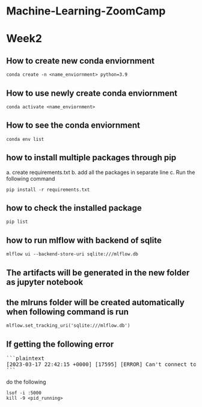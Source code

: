 # Machine-Learning-ZoomCamp

# Week2

## How to create new conda enviornment

```
conda create -n <name_enviornment> python=3.9
```

## How to use newly create conda enviornment
```
conda activate <name_enviornment>
```
## How to see the conda enviornment
```
conda env list
```
## how to install multiple packages through pip

a. create requirements.txt
b. add all the packages in separate line
c. Run the following command
```
pip install -r requirements.txt
```
## how to check the installed package
```
pip list
```
## how to run mlflow with backend of sqlite
```
mlflow ui --backend-store-uri sqlite:///mlflow.db
```
## The artifacts will be generated in the new folder as jupyter notebook 
## the mlruns folder will be created automatically when following command is run
```
mlflow.set_tracking_uri('sqlite:///mlflow.db')
```
## If getting the following error

<pre>
```plaintext
[2023-03-17 22:42:15 +0000] [17595] [ERROR] Can't connect to ('127.0.0.1', 5000) Running the mlflow server failed. Please see the logs above for details.
```
</pre>

do the following
```
lsof -i :5000
kill -9 <pid_running>
```
